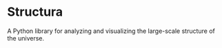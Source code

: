 # Structura
A Python library for analyzing and visualizing the large-scale structure of the universe.
